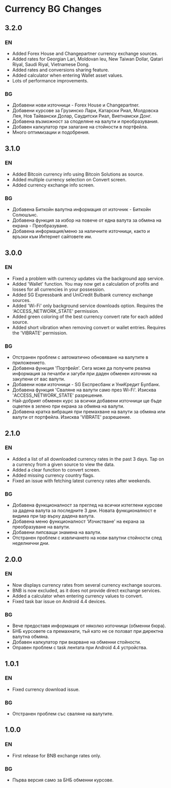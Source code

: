 Currency BG Changes
===================

## 3.2.0

### EN
  * Added Forex House and Changepartner currency exchange sources.
  * Added rates for Georgian Lari, Moldovan leu, New Taiwan Dollar, Qatari Riyal, Saudi Riyal, Vietnamese Dong.
  * Added rates and conversions sharing feature.
  * Added calculator when entering Wallet asset values.
  * Lots of performance improvements.
  
### BG
  * Добавени нови източници - Forex House и Changepartner.
  * Добавени курсове за Грузинско Лари, Катарски Риал, Молдовска Лея, Нов Тайвански Долар, Саудитски Риал, Виетнамски Донг.
  * Добавена възможност за споделяне на валути и преобразувания.
  * Добавен калкулатор при залагане на стойности в портфейла.  
  * Много оптимизации и подобрения.


## 3.1.0

### EN
  * Added Bitcoin currency info using Bitcoin Solutions as source. 
  * Added multiple currency selection on Convert screen. 
  * Added currency exchange info screen.

### BG
  * Добавена Биткойн валутна информация от източник - Биткойн Солюшънс.
  * Добавена функция за избор на повече от една валута за обмяна на екрана - Преобразуване.
  * Добавена информация/меню за наличните източници, както и връзки към Интернет сайтовете им.


## 3.0.0

### EN
  * Fixed a problem with currency updates via the background app service.
  * Added 'Wallet' function. You may now get a calculation of profits and losses for all currencies in your possession.
  * Added SG Expressbank and UniCredit Bulbank currency exchange sources.
  * Added 'Wi-Fi' only background service downloads option. Requires the 'ACCESS_NETWORK_STATE' permission.
  * Added green coloring of the best currency convert rate for each added source.
  * Added short vibration when removing convert or wallet entries. Requires the 'VIBRATE' permission.

### BG
  * Отстранен проблем с автоматично обновяване на валутите в приложението.
  * Добавена функция 'Портфейл'. Сега може да получите реална информация за печалби и загуби при даден обменен източник на закупени от вас валути.
  * Добавени нови източници - SG Експресбанк и УниКредит Булбанк.
  * Добавена функция 'Сваляне на валути само през Wi-Fi'. Изисква 'ACCESS_NETWORK_STATE' разрешение.
  * Най-добрият обменен курс за всички добавени източници ще бъде оцветен в зелено при екрана за обмяна на валути.
  * Добавена кратка вибрация при премахване на валути за обмяна или валути от портфейла. Изисква 'VIBRATE' разрешение.

## 2.1.0

### EN
  * Added a list of all downloaded currency rates in the past 3 days. Tap on a currency from a given source to view the data.
  * Added a clear function to convert screen.
  * Added missing currency country flags.
  * Fixed an issue with fetching latest currency rates after weekends.

### BG
  * Добавена функционалност за преглед на всички изтеглени курсове за дадена валута за последните 3 дни. Новата функционалност е видима при tap върху дадена валута.
  * Добавена меню функционалност 'Изчистване' на екрана за преобразуване на валути.
  * Добавени липсващи знамена на валути.
  * Отстранен проблем с извличането на нови валутни стойности след неделнични дни.


## 2.0.0

### EN
  * Now displays currency rates from several currency exchange sources.
  * BNB is now excluded, as it does not provide direct exchange services.
  * Added a calculator when entering currency values to convert.
  * Fixed task bar issue on Android 4.4 devices.

### BG
  * Вече предоставя информация от няколко източници (обменни бюра).
  * БНБ курсовете са премахнати, тъй като не се ползват при директна валутна обмяна.
  * Добавен калкулатор при вкарване на обменни стойности.
  * Оправен проблем с task лентата при Android 4.4 устройства.


## 1.0.1

### EN
  * Fixed currency download issue.

### BG
  * Отстранен проблем със сваляне на валутите.


## 1.0.0

### EN
  * First release for BNB exchange rates only.

### BG
  * Първа версия само за БНБ обменни курсове.
